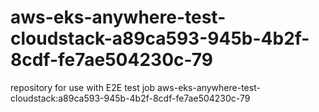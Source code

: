 # aws-eks-anywhere-test-cloudstack-a89ca593-945b-4b2f-8cdf-fe7ae504230c-79
repository for use with E2E test job aws-eks-anywhere-test-cloudstack:a89ca593-945b-4b2f-8cdf-fe7ae504230c-79
